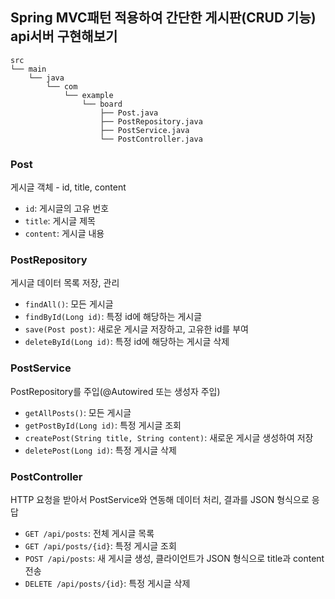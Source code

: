 ## Spring MVC패턴 적용하여 간단한 게시판(CRUD 기능) api서버 구현해보기

```
src
└── main
    └── java
        └── com
            └── example
                └── board
                    ├── Post.java 
                    ├── PostRepository.java
                    ├── PostService.java
                    └── PostController.java
```
### Post
게시글 객체 - id, title, content
- `id`: 게시글의 고유 번호
- `title`: 게시글 제목
- `content`: 게시글 내용

### PostRepository
게시글 데이터 목록 저장, 관리
- `findAll()`: 모든 게시글
- `findById(Long id)`: 특정 id에 해당하는 게시글
- `save(Post post)`: 새로운 게시글 저장하고, 고유한 id를 부여
- `deleteById(Long id)`: 특정 id에 해당하는 게시글 삭제

### PostService
PostRepository를 주입(@Autowired 또는 생성자 주입)
- `getAllPosts()`: 모든 게시글
- `getPostById(Long id)`: 특정 게시글 조회
- `createPost(String title, String content)`: 새로운 게시글 생성하여 저장
- `deletePost(Long id)`: 특정 게시글 삭제

### PostController
HTTP 요청을 받아서 PostService와 연동해 데이터 처리, 결과를 JSON 형식으로 응답
- `GET /api/posts`: 전체 게시글 목록
- `GET /api/posts/{id}`: 특정 게시글 조회
- `POST /api/posts`: 새 게시글 생성, 클라이언트가 JSON 형식으로 title과 content 전송
- `DELETE /api/posts/{id}`: 특정 게시글 삭제

